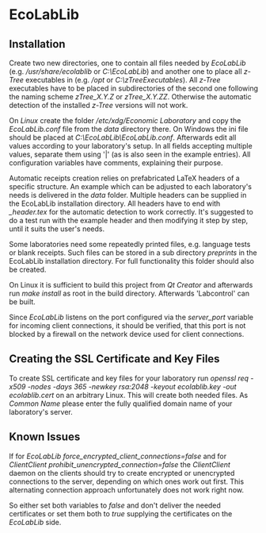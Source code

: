 # EcoLabLib

## Installation

Create two new directories, one to contain all files needed by *EcoLabLib* (e.g. */usr/share/ecolablib* or *C:\\EcoLabLib*) and another one to place all *z-Tree* executables in (e.g. */opt* or *C:\\zTreeExecutables*). All *z-Tree* executables have to be placed in subdirectories of the second one following the naming scheme *zTree_X.Y.Z* or *zTree_X.Y.ZZ*. Otherwise the automatic detection of the installed *z-Tree* versions will not work.

On *Linux* create the folder */etc/xdg/Economic Laboratory* and copy the *EcoLabLib.conf* file from the *data* directory there. On Windows the ini file should be placed at *C:\\EcoLabLib\\EcoLabLib.conf*. Afterwards edit all values according to your laboratory's setup. In all fields accepting multiple values, separate them using '|' (as is also seen in the example entries). All configuration variables have comments, explaining their purpose.

Automatic receipts creation relies on prefabricated LaTeX headers of a specific structure. An example which can be adjusted to each laboratory's needs is delivered in the *data* folder. Multiple headers can be supplied in the EcoLabLib installation directory. All headers have to end with *_header.tex* for the automatic detection to work correctly. It's suggested to do a test run with the example header and then modifying it step by step, until it suits the user's needs.

Some laboratories need some repeatedly printed files, e.g. language tests or blank receipts. Such files can be stored in a sub directory *preprints* in the EcoLabLib installation directory. For full functionality this folder should also be created.

On Linux it is sufficient to build this project from *Qt Creator* and afterwards run *make install* as root in the build directory. Afterwards 'Labcontrol' can be built.

Since *EcoLabLib* listens on the port configured via the *server_port* variable for incoming client connections, it should be verified, that this port is not blocked by a firewall on the network device used for client connections.

## Creating the SSL Certificate and Key Files

To create SSL certificate and key files for your laboratory run *openssl req -x509 -nodes -days 365 -newkey rsa:2048 -keyout ecolablib.key -out ecolablib.cert* on an arbitrary Linux. This will create both needed files. As *Common Name* please enter the fully qualified domain name of your laboratory's server.

## Known Issues

If for *EcoLabLib* *force_encrypted_client_connections=false* and for *ClientClient* *prohibit_unencrypted_connection=false* the *ClientClient* daemon on the clients should try to create encrypted or unencrypted connections to the server, depending on which ones work out first. This alternating connection approach unfortunately does not work right now.

So either set both variables to *false* and don't deliver the needed certificates or set them both to *true* supplying the certificates on the *EcoLabLib* side.
